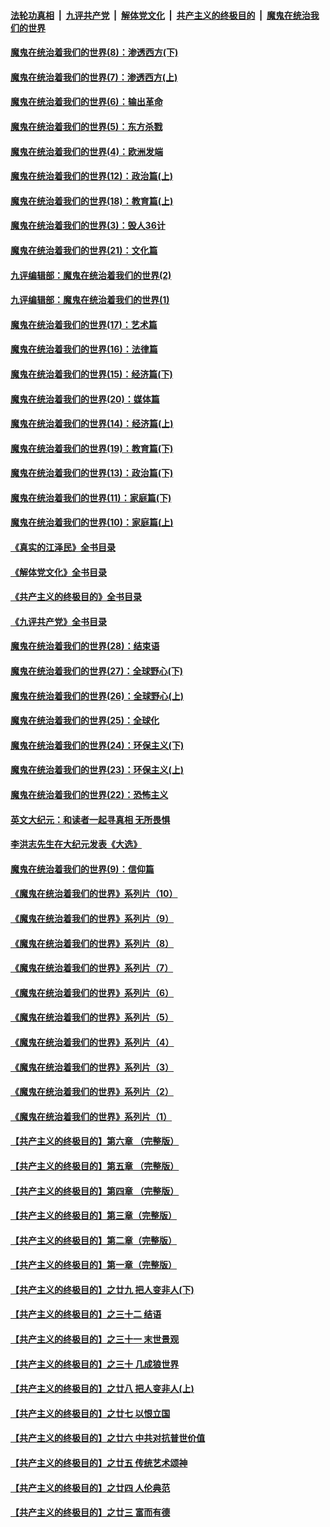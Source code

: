 ####  [法轮功真相](../../../../basic/blob/master/README.md?t=10311402) &nbsp;|&nbsp; [九评共产党](../../../../9ping.md/blob/master/README.md?t=10311402) &nbsp;|&nbsp; [解体党文化](../../../../jtdwh.md/blob/master/README.md?t=10311402)  &nbsp;|&nbsp; [共产主义的终极目的](../../../../gczydzjmd.md/blob/master/README.md?t=10311402) &nbsp;|&nbsp; [魔鬼在统治我们的世界](../../../../mgztzwmdsj.md/blob/master/README.md?t=10311402) 

#### [魔鬼在统治着我们的世界(8)：渗透西方(下)](../pages/nsc422/n10429603.md?t=10311402) 

#### [魔鬼在统治着我们的世界(7)：渗透西方(上)](../pages/nsc422/n10426013.md?t=10311402) 

#### [魔鬼在统治着我们的世界(6)：输出革命](../pages/nsc422/n10421536.md?t=10311402) 

#### [魔鬼在统治着我们的世界(5)：东方杀戮](../pages/nsc422/n10417707.md?t=10311402) 

#### [魔鬼在统治着我们的世界(4)：欧洲发端](../pages/nsc422/n10414890.md?t=10311402) 

#### [魔鬼在统治着我们的世界(12)：政治篇(上)](../pages/nsc422/n10444576.md?t=10311402) 

#### [魔鬼在统治着我们的世界(18)：教育篇(上)](../pages/nsc422/n10526970.md?t=10311402) 

#### [魔鬼在统治着我们的世界(3)：毁人36计](../pages/nsc422/n10411583.md?t=10311402) 

#### [魔鬼在统治着我们的世界(21)：文化篇](../pages/nsc422/n10597706.md?t=10311402) 

#### [九评编辑部：魔鬼在统治着我们的世界(2)](../pages/nsc422/n10410036.md?t=10311402) 

#### [九评编辑部：魔鬼在统治着我们的世界(1)](../pages/nsc422/n10406825.md?t=10311402) 

#### [魔鬼在统治着我们的世界(17)：艺术篇](../pages/nsc422/n10499093.md?t=10311402) 

#### [魔鬼在统治着我们的世界(16)：法律篇](../pages/nsc422/n10485969.md?t=10311402) 

#### [魔鬼在统治着我们的世界(15)：经济篇(下)](../pages/nsc422/n10469975.md?t=10311402) 

#### [魔鬼在统治着我们的世界(20)：媒体篇](../pages/nsc422/n10586579.md?t=10311402) 

#### [魔鬼在统治着我们的世界(14)：经济篇(上)](../pages/nsc422/n10457370.md?t=10311402) 

#### [魔鬼在统治着我们的世界(19)：教育篇(下)](../pages/nsc422/n10564808.md?t=10311402) 

#### [魔鬼在统治着我们的世界(13)：政治篇(下)](../pages/nsc422/n10448270.md?t=10311402) 

#### [魔鬼在统治着我们的世界(11)：家庭篇(下)](../pages/nsc422/n10440961.md?t=10311402) 

#### [魔鬼在统治着我们的世界(10)：家庭篇(上)](../pages/nsc422/n10435448.md?t=10311402) 

#### [《真实的江泽民》全书目录](../pages/nsc422/n13721399.md?t=10311402) 

#### [《解体党文化》全书目录](../pages/nsc422/n13721157.md?t=10311402) 

#### [《共产主义的终极目的》全书目录](../pages/nsc422/n13721048.md?t=10311402) 

#### [《九评共产党》全书目录](../pages/nsc422/n13708085.md?t=10311402) 

#### [魔鬼在统治着我们的世界(28)：结束语](../pages/nsc422/n10936246.md?t=10311402) 

#### [魔鬼在统治着我们的世界(27)：全球野心(下)](../pages/nsc422/n10928319.md?t=10311402) 

#### [魔鬼在统治着我们的世界(26)：全球野心(上)](../pages/nsc422/n10900318.md?t=10311402) 

#### [魔鬼在统治着我们的世界(25)：全球化](../pages/nsc422/n10788205.md?t=10311402) 

#### [魔鬼在统治着我们的世界(24)：环保主义(下)](../pages/nsc422/n10695307.md?t=10311402) 

#### [魔鬼在统治着我们的世界(23)：环保主义(上)](../pages/nsc422/n10688613.md?t=10311402) 

#### [魔鬼在统治着我们的世界(22)：恐怖主义](../pages/nsc422/n10614727.md?t=10311402) 

#### [英文大纪元：和读者一起寻真相 无所畏惧](../pages/nsc422/n12542027.md?t=10311402) 

#### [李洪志先生在大纪元发表《大选》](../pages/nsc422/n12534746.md?t=10311402) 

#### [魔鬼在统治着我们的世界(9)：信仰篇](../pages/nsc422/n10432159.md?t=10311402) 

#### [《魔鬼在统治着我们的世界》系列片（10）](../pages/nsc422/n12292670.md?t=10311402) 

#### [《魔鬼在统治着我们的世界》系列片（9）](../pages/nsc422/n12290859.md?t=10311402) 

#### [《魔鬼在统治着我们的世界》系列片（8）](../pages/nsc422/n12287445.md?t=10311402) 

#### [《魔鬼在统治着我们的世界》系列片（7）](../pages/nsc422/n12283425.md?t=10311402) 

#### [《魔鬼在统治着我们的世界》系列片（6）](../pages/nsc422/n12282314.md?t=10311402) 

#### [《魔鬼在统治着我们的世界》系列片（5）](../pages/nsc422/n12281419.md?t=10311402) 

#### [《魔鬼在统治着我们的世界》系列片（4）](../pages/nsc422/n12274024.md?t=10311402) 

#### [《魔鬼在统治着我们的世界》系列片（3）](../pages/nsc422/n12271322.md?t=10311402) 

#### [《魔鬼在统治着我们的世界》系列片（2）](../pages/nsc422/n12269049.md?t=10311402) 

#### [《魔鬼在统治着我们的世界》系列片（1）](../pages/nsc422/n12267575.md?t=10311402) 

#### [【共产主义的终极目的】第六章 （完整版）](../pages/nsc422/n11428913.md?t=10311402) 

#### [【共产主义的终极目的】第五章 （完整版）](../pages/nsc422/n11428912.md?t=10311402) 

#### [【共产主义的终极目的】第四章 （完整版）](../pages/nsc422/n11428907.md?t=10311402) 

#### [【共产主义的终极目的】第三章（完整版）](../pages/nsc422/n11428848.md?t=10311402) 

#### [【共产主义的终极目的】第二章（完整版）](../pages/nsc422/n11428831.md?t=10311402) 

#### [【共产主义的终极目的】第一章（完整版）](../pages/nsc422/n11417651.md?t=10311402) 

#### [【共产主义的终极目的】之廿九 把人变非人(下)](../pages/nsc422/n11344140.md?t=10311402) 

#### [【共产主义的终极目的】之三十二 结语](../pages/nsc422/n11360535.md?t=10311402) 

#### [【共产主义的终极目的】之三十一 末世景观](../pages/nsc422/n11351129.md?t=10311402) 

#### [【共产主义的终极目的】之三十 几成狼世界](../pages/nsc422/n11348280.md?t=10311402) 

#### [【共产主义的终极目的】之廿八 把人变非人(上)](../pages/nsc422/n11340492.md?t=10311402) 

#### [【共产主义的终极目的】之廿七 以恨立国](../pages/nsc422/n11336944.md?t=10311402) 

#### [【共产主义的终极目的】之廿六 中共对抗普世价值](../pages/nsc422/n11324785.md?t=10311402) 

#### [【共产主义的终极目的】之廿五 传统艺术颂神](../pages/nsc422/n11296396.md?t=10311402) 

#### [【共产主义的终极目的】之廿四 人伦典范](../pages/nsc422/n11296397.md?t=10311402) 

#### [【共产主义的终极目的】之廿三 富而有德](../pages/nsc422/n11283598.md?t=10311402) 

